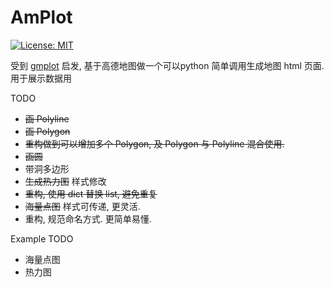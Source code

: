 # AmPlot

[![License: MIT](https://img.shields.io/badge/License-MIT-yellow.svg)](https://opensource.org/licenses/MIT)

   受到 [gmplot](https://github.com/vgm64/gmplot) 启发, 基于高德地图做一个可以python 简单调用生成地图 html 页面. 用于展示数据用
   
TODO

* ~~画 Polyline~~
* ~~画 Polygon~~
* ~~重构做到可以增加多个 Polygon, 及 Polygon 与 Polyline 混合使用.~~
* ~~画圆~~
* 带洞多边形
* ~~生成热力图~~ 样式修改
* ~~重构, 使用 dict 替换 list, 避免重复~~
* ~~海量点图~~ 样式可传递, 更灵活.
* 重构, 规范命名方式. 更简单易懂.


Example TODO
* 海量点图
* 热力图


